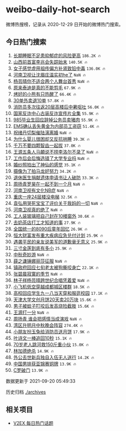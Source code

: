 # weibo-daily-hot-search

微博热搜榜，记录从 2020-12-29 日开始的微博热门搜索。

## 今日热门搜索

<!-- BEGIN -->

1. [长期睡眠不足患抑郁症的风险更高](https://s.weibo.com/weibo?q=%23%E9%95%BF%E6%9C%9F%E7%9D%A1%E7%9C%A0%E4%B8%8D%E8%B6%B3%E6%82%A3%E6%8A%91%E9%83%81%E7%97%87%E7%9A%84%E9%A3%8E%E9%99%A9%E6%9B%B4%E9%AB%98%23&Refer=top) `186.2K 🔥`
1. [山西前首富李兆会失踪始末](https://s.weibo.com/weibo?q=%23%E5%B1%B1%E8%A5%BF%E5%89%8D%E9%A6%96%E5%AF%8C%E6%9D%8E%E5%85%86%E4%BC%9A%E5%A4%B1%E8%B8%AA%E5%A7%8B%E6%9C%AB%23&Refer=top) `140.5K 🔥`
1. [女子感觉虚用祖传偏方补肾致铅中毒](https://s.weibo.com/weibo?q=%23%E5%A5%B3%E5%AD%90%E6%84%9F%E8%A7%89%E8%99%9A%E7%94%A8%E7%A5%96%E4%BC%A0%E5%81%8F%E6%96%B9%E8%A1%A5%E8%82%BE%E8%87%B4%E9%93%85%E4%B8%AD%E6%AF%92%23&Refer=top) `136.0K 🔥`
1. [河南卫视让沈眉庄温实初he了](https://s.weibo.com/weibo?q=%23%E6%B2%B3%E5%8D%97%E5%8D%AB%E8%A7%86%E8%AE%A9%E6%B2%88%E7%9C%89%E5%BA%84%E6%B8%A9%E5%AE%9E%E5%88%9Dhe%E4%BA%86%23&Refer=top) `NaN 🔥`
1. [杨芸晴你不适合两个人舞台首秀](https://s.weibo.com/weibo?q=%23%E6%9D%A8%E8%8A%B8%E6%99%B4%E4%BD%A0%E4%B8%8D%E9%80%82%E5%90%88%E4%B8%A4%E4%B8%AA%E4%BA%BA%E8%88%9E%E5%8F%B0%E9%A6%96%E7%A7%80%23&Refer=top) `NaN 🔥`
1. [原来泰迪是真的不能剪毛](https://s.weibo.com/weibo?q=%23%E5%8E%9F%E6%9D%A5%E6%B3%B0%E8%BF%AA%E6%98%AF%E7%9C%9F%E7%9A%84%E4%B8%8D%E8%83%BD%E5%89%AA%E6%AF%9B%23&Refer=top) `67.9K 🔥`
1. [烤好的小熊有只热醒了](https://s.weibo.com/weibo?q=%23%E7%83%A4%E5%A5%BD%E7%9A%84%E5%B0%8F%E7%86%8A%E6%9C%89%E5%8F%AA%E7%83%AD%E9%86%92%E4%BA%86%23&Refer=top) `66.4K 🔥`
1. [30单外卖退10单](https://s.weibo.com/weibo?q=%2330%E5%8D%95%E5%A4%96%E5%8D%96%E9%80%8010%E5%8D%95%23&Refer=top) `57.8K 🔥`
1. [消防员多次往返20层高楼后中暑呕吐](https://s.weibo.com/weibo?q=%23%E6%B6%88%E9%98%B2%E5%91%98%E5%A4%9A%E6%AC%A1%E5%BE%80%E8%BF%9420%E5%B1%82%E9%AB%98%E6%A5%BC%E5%90%8E%E4%B8%AD%E6%9A%91%E5%91%95%E5%90%90%23&Refer=top) `56.0K 🔥`
1. [国家反诈中心古装反诈宣传片全集](https://s.weibo.com/weibo?q=%23%E5%9B%BD%E5%AE%B6%E5%8F%8D%E8%AF%88%E4%B8%AD%E5%BF%83%E5%8F%A4%E8%A3%85%E5%8F%8D%E8%AF%88%E5%AE%A3%E4%BC%A0%E7%89%87%E5%85%A8%E9%9B%86%23&Refer=top) `55.9K 🔥`
1. [985毕业生回应辞掉公务员卖猪肉](https://s.weibo.com/weibo?q=%23985%E6%AF%95%E4%B8%9A%E7%94%9F%E5%9B%9E%E5%BA%94%E8%BE%9E%E6%8E%89%E5%85%AC%E5%8A%A1%E5%91%98%E5%8D%96%E7%8C%AA%E8%82%89%23&Refer=top) `55.9K 🔥`
1. [EMS确认丢失黄金为内部员工盗窃](https://s.weibo.com/weibo?q=%23EMS%E7%A1%AE%E8%AE%A4%E4%B8%A2%E5%A4%B1%E9%BB%84%E9%87%91%E4%B8%BA%E5%86%85%E9%83%A8%E5%91%98%E5%B7%A5%E7%9B%97%E7%AA%83%23&Refer=top) `51.4K 🔥`
1. [祝绪丹切梨催陆漓离婚](https://s.weibo.com/weibo?q=%23%E7%A5%9D%E7%BB%AA%E4%B8%B9%E5%88%87%E6%A2%A8%E5%82%AC%E9%99%86%E6%BC%93%E7%A6%BB%E5%A9%9A%23&Refer=top) `NaN 🔥`
1. [为什么婴儿很困却又反抗哄睡](https://s.weibo.com/weibo?q=%23%E4%B8%BA%E4%BB%80%E4%B9%88%E5%A9%B4%E5%84%BF%E5%BE%88%E5%9B%B0%E5%8D%B4%E5%8F%88%E5%8F%8D%E6%8A%97%E5%93%84%E7%9D%A1%23&Refer=top) `39.3K 🔥`
1. [千万不要四颗智齿一起拔](https://s.weibo.com/weibo?q=%23%E5%8D%83%E4%B8%87%E4%B8%8D%E8%A6%81%E5%9B%9B%E9%A2%97%E6%99%BA%E9%BD%BF%E4%B8%80%E8%B5%B7%E6%8B%94%23&Refer=top) `37.0K 🔥`
1. [王源五条人马頔说不捞李洛尔不录了](https://s.weibo.com/weibo?q=%23%E7%8E%8B%E6%BA%90%E4%BA%94%E6%9D%A1%E4%BA%BA%E9%A9%AC%E9%A0%94%E8%AF%B4%E4%B8%8D%E6%8D%9E%E6%9D%8E%E6%B4%9B%E5%B0%94%E4%B8%8D%E5%BD%95%E4%BA%86%23&Refer=top) `NaN 🔥`
1. [工作后会后悔选错了大学专业吗](https://s.weibo.com/weibo?q=%23%E5%B7%A5%E4%BD%9C%E5%90%8E%E4%BC%9A%E5%90%8E%E6%82%94%E9%80%89%E9%94%99%E4%BA%86%E5%A4%A7%E5%AD%A6%E4%B8%93%E4%B8%9A%E5%90%97%23&Refer=top) `NaN 🔥`
1. [婚纱照拍出了神仙的感觉](https://s.weibo.com/weibo?q=%23%E5%A9%9A%E7%BA%B1%E7%85%A7%E6%8B%8D%E5%87%BA%E4%BA%86%E7%A5%9E%E4%BB%99%E7%9A%84%E6%84%9F%E8%A7%89%23&Refer=top) `35.1K 🔥`
1. [摄像为了拍马龙好努力](https://s.weibo.com/weibo?q=%23%E6%91%84%E5%83%8F%E4%B8%BA%E4%BA%86%E6%8B%8D%E9%A9%AC%E9%BE%99%E5%A5%BD%E5%8A%AA%E5%8A%9B%23&Refer=top) `34.2K 🔥`
1. [退休医生捐献遗体申请书让人破防](https://s.weibo.com/weibo?q=%23%E9%80%80%E4%BC%91%E5%8C%BB%E7%94%9F%E6%8D%90%E7%8C%AE%E9%81%97%E4%BD%93%E7%94%B3%E8%AF%B7%E4%B9%A6%E8%AE%A9%E4%BA%BA%E7%A0%B4%E9%98%B2%23&Refer=top) `33.3K 🔥`
1. [周扬青罗昊在一起不到一个月](https://s.weibo.com/weibo?q=%23%E5%91%A8%E6%89%AC%E9%9D%92%E7%BD%97%E6%98%8A%E5%9C%A8%E4%B8%80%E8%B5%B7%E4%B8%8D%E5%88%B0%E4%B8%80%E4%B8%AA%E6%9C%88%23&Refer=top) `NaN 🔥`
1. [河南卫视有文化NB症](https://s.weibo.com/weibo?q=%23%E6%B2%B3%E5%8D%97%E5%8D%AB%E8%A7%86%E6%9C%89%E6%96%87%E5%8C%96NB%E7%97%87%23&Refer=top) `NaN 🔥`
1. [重庆一座24层楼没电梯](https://s.weibo.com/weibo?q=%23%E9%87%8D%E5%BA%86%E4%B8%80%E5%BA%A724%E5%B1%82%E6%A5%BC%E6%B2%A1%E7%94%B5%E6%A2%AF%23&Refer=top) `32.5K 🔥`
1. [袁弘用哭死宝宝了评价关于我妈的一切](https://s.weibo.com/weibo?q=%23%E8%A2%81%E5%BC%98%E7%94%A8%E5%93%AD%E6%AD%BB%E5%AE%9D%E5%AE%9D%E4%BA%86%E8%AF%84%E4%BB%B7%E5%85%B3%E4%BA%8E%E6%88%91%E5%A6%88%E7%9A%84%E4%B8%80%E5%88%87%23&Refer=top) `NaN 🔥`
1. [河南卫视真的绝了](https://s.weibo.com/weibo?q=%23%E6%B2%B3%E5%8D%97%E5%8D%AB%E8%A7%86%E7%9C%9F%E7%9A%84%E7%BB%9D%E4%BA%86%23&Refer=top) `NaN 🔥`
1. [工人装玻璃把自己封在10楼窗外](https://s.weibo.com/weibo?q=%23%E5%B7%A5%E4%BA%BA%E8%A3%85%E7%8E%BB%E7%92%83%E6%8A%8A%E8%87%AA%E5%B7%B1%E5%B0%81%E5%9C%A810%E6%A5%BC%E7%AA%97%E5%A4%96%23&Refer=top) `30.6K 🔥`
1. [去奶茶店打工才知道的事](https://s.weibo.com/weibo?q=%23%E5%8E%BB%E5%A5%B6%E8%8C%B6%E5%BA%97%E6%89%93%E5%B7%A5%E6%89%8D%E7%9F%A5%E9%81%93%E7%9A%84%E4%BA%8B%23&Refer=top) `27.9K 🔥`
1. [全国统一的8090后童年回忆](https://s.weibo.com/weibo?q=%23%E5%85%A8%E5%9B%BD%E7%BB%9F%E4%B8%80%E7%9A%848090%E5%90%8E%E7%AB%A5%E5%B9%B4%E5%9B%9E%E5%BF%86%23&Refer=top) `26.9K 🔥`
1. [恒大财富发布重大疾病应急兑付计划](https://s.weibo.com/weibo?q=%23%E6%81%92%E5%A4%A7%E8%B4%A2%E5%AF%8C%E5%8F%91%E5%B8%83%E9%87%8D%E5%A4%A7%E7%96%BE%E7%97%85%E5%BA%94%E6%80%A5%E5%85%91%E4%BB%98%E8%AE%A1%E5%88%92%23&Refer=top) `25.9K 🔥`
1. [遇袭平民的亲友说美军的道歉毫无意义](https://s.weibo.com/weibo?q=%23%E9%81%87%E8%A2%AD%E5%B9%B3%E6%B0%91%E7%9A%84%E4%BA%B2%E5%8F%8B%E8%AF%B4%E7%BE%8E%E5%86%9B%E7%9A%84%E9%81%93%E6%AD%89%E6%AF%AB%E6%97%A0%E6%84%8F%E4%B9%89%23&Refer=top) `25.9K 🔥`
1. [三寸金莲到底有多小](https://s.weibo.com/weibo?q=%23%E4%B8%89%E5%AF%B8%E9%87%91%E8%8E%B2%E5%88%B0%E5%BA%95%E6%9C%89%E5%A4%9A%E5%B0%8F%23&Refer=top) `25.9K 🔥`
1. [中秋奇妙游](https://s.weibo.com/weibo?q=%E4%B8%AD%E7%A7%8B%E5%A5%87%E5%A6%99%E6%B8%B8&Refer=top) `NaN 🔥`
1. [薛之谦锤娜丽莎征服](https://s.weibo.com/weibo?q=%23%E8%96%9B%E4%B9%8B%E8%B0%A6%E9%94%A4%E5%A8%9C%E4%B8%BD%E8%8E%8E%E5%BE%81%E6%9C%8D%23&Refer=top) `NaN 🔥`
1. [镇政府回应七旬老太被狗撕咬身亡](https://s.weibo.com/weibo?q=%23%E9%95%87%E6%94%BF%E5%BA%9C%E5%9B%9E%E5%BA%94%E4%B8%83%E6%97%AC%E8%80%81%E5%A4%AA%E8%A2%AB%E7%8B%97%E6%92%95%E5%92%AC%E8%BA%AB%E4%BA%A1%23&Refer=top) `22.1K 🔥`
1. [张碧晨寂寞的季节](https://s.weibo.com/weibo?q=%23%E5%BC%A0%E7%A2%A7%E6%99%A8%E5%AF%82%E5%AF%9E%E7%9A%84%E5%AD%A3%E8%8A%82%23&Refer=top) `NaN 🔥`
1. [林子祥杨芸晴跨世纪合唱凭着爱](https://s.weibo.com/weibo?q=%23%E6%9E%97%E5%AD%90%E7%A5%A5%E6%9D%A8%E8%8A%B8%E6%99%B4%E8%B7%A8%E4%B8%96%E7%BA%AA%E5%90%88%E5%94%B1%E5%87%AD%E7%9D%80%E7%88%B1%23&Refer=top) `NaN 🔥`
1. [小飞机低空穿越成都城区楼群](https://s.weibo.com/weibo?q=%23%E5%B0%8F%E9%A3%9E%E6%9C%BA%E4%BD%8E%E7%A9%BA%E7%A9%BF%E8%B6%8A%E6%88%90%E9%83%BD%E5%9F%8E%E5%8C%BA%E6%A5%BC%E7%BE%A4%23&Refer=top) `18.5K 🔥`
1. [高校回应学生九一八当天穿和服逛校园](https://s.weibo.com/weibo?q=%23%E9%AB%98%E6%A0%A1%E5%9B%9E%E5%BA%94%E5%AD%A6%E7%94%9F%E4%B9%9D%E4%B8%80%E5%85%AB%E5%BD%93%E5%A4%A9%E7%A9%BF%E5%92%8C%E6%9C%8D%E9%80%9B%E6%A0%A1%E5%9B%AD%23&Refer=top) `17.1K 🔥`
1. [天津大学文创月饼20天卖20万块](https://s.weibo.com/weibo?q=%23%E5%A4%A9%E6%B4%A5%E5%A4%A7%E5%AD%A6%E6%96%87%E5%88%9B%E6%9C%88%E9%A5%BC20%E5%A4%A9%E5%8D%9620%E4%B8%87%E5%9D%97%23&Refer=top) `15.6K 🔥`
1. [男子被蚊子叮咬后发高烧险截肢](https://s.weibo.com/weibo?q=%23%E7%94%B7%E5%AD%90%E8%A2%AB%E8%9A%8A%E5%AD%90%E5%8F%AE%E5%92%AC%E5%90%8E%E5%8F%91%E9%AB%98%E7%83%A7%E9%99%A9%E6%88%AA%E8%82%A2%23&Refer=top) `15.6K 🔥`
1. [王源打一分](https://s.weibo.com/weibo?q=%23%E7%8E%8B%E6%BA%90%E6%89%93%E4%B8%80%E5%88%86%23&Refer=top) `NaN 🔥`
1. [周扬青 谁会把感情当成演戏](https://s.weibo.com/weibo?q=%E5%91%A8%E6%89%AC%E9%9D%92%20%E8%B0%81%E4%BC%9A%E6%8A%8A%E6%84%9F%E6%83%85%E5%BD%93%E6%88%90%E6%BC%94%E6%88%8F&Refer=top) `NaN 🔥`
1. [湾区升明月中秋晚会阵容](https://s.weibo.com/weibo?q=%23%E6%B9%BE%E5%8C%BA%E5%8D%87%E6%98%8E%E6%9C%88%E4%B8%AD%E7%A7%8B%E6%99%9A%E4%BC%9A%E9%98%B5%E5%AE%B9%23&Refer=top) `274.4K 🔥`
1. [小朋友扮玉兔给消防员送月饼](https://s.weibo.com/weibo?q=%23%E5%B0%8F%E6%9C%8B%E5%8F%8B%E6%89%AE%E7%8E%89%E5%85%94%E7%BB%99%E6%B6%88%E9%98%B2%E5%91%98%E9%80%81%E6%9C%88%E9%A5%BC%23&Refer=top) `17.9K 🔥`
1. [叶诗文一棒追回10秒](https://s.weibo.com/weibo?q=%23%E5%8F%B6%E8%AF%97%E6%96%87%E4%B8%80%E6%A3%92%E8%BF%BD%E5%9B%9E10%E7%A7%92%23&Refer=top) `15.1K 🔥`
1. [70岁老人跳河救150斤重小伙](https://s.weibo.com/weibo?q=%2370%E5%B2%81%E8%80%81%E4%BA%BA%E8%B7%B3%E6%B2%B3%E6%95%91150%E6%96%A4%E9%87%8D%E5%B0%8F%E4%BC%99%23&Refer=top) `15.0K 🔥`
1. [林加德绝杀](https://s.weibo.com/weibo?q=%E6%9E%97%E5%8A%A0%E5%BE%B7%E7%BB%9D%E6%9D%80&Refer=top) `14.9K 🔥`
1. [外公去世新兵独自入伍无人送行](https://s.weibo.com/weibo?q=%23%E5%A4%96%E5%85%AC%E5%8E%BB%E4%B8%96%E6%96%B0%E5%85%B5%E7%8B%AC%E8%87%AA%E5%85%A5%E4%BC%8D%E6%97%A0%E4%BA%BA%E9%80%81%E8%A1%8C%23&Refer=top) `14.2K 🔥`
1. [中国男排获亚锦赛铜牌](https://s.weibo.com/weibo?q=%23%E4%B8%AD%E5%9B%BD%E7%94%B7%E6%8E%92%E8%8E%B7%E4%BA%9A%E9%94%A6%E8%B5%9B%E9%93%9C%E7%89%8C%23&Refer=top) `13.9K 🔥`
1. [C罗破门](https://s.weibo.com/weibo?q=%23C%E7%BD%97%E7%A0%B4%E9%97%A8%23&Refer=top) `13.9K 🔥`

数据更新于 2021-09-20 05:49:33

<!-- END -->

历史归档 [./archives](./archives)

## 相关项目

- [V2EX 每日热门话题](https://github.com/boojack/v2ex-daily-hot-topic)
